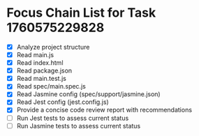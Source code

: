 # Focus Chain List for Task 1760575229828

<!-- Edit this markdown file to update your focus chain focusChain list -->
<!-- Use the format: - [ ] for incomplete items and - [x] for completed items -->

- [x] Analyze project structure
- [x] Read main.js
- [x] Read index.html
- [x] Read package.json
- [x] Read main.test.js
- [x] Read spec/main.spec.js
- [x] Read Jasmine config (spec/support/jasmine.json)
- [x] Read Jest config (jest.config.js)
- [x] Provide a concise code review report with recommendations
- [ ] Run Jest tests to assess current status
- [ ] Run Jasmine tests to assess current status

<!-- Save this file and the focusChain list will be updated in the task -->